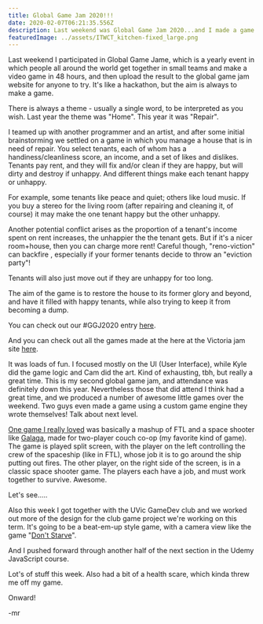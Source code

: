```yaml
---
title: Global Game Jam 2020!!!
date: 2020-02-07T06:21:35.556Z
description: Last weekend was Global Game Jam 2020...and I made a game!
featuredImage: ../assets/ITWCT_kitchen-fixed_large.png
---
```

Last weekend I participated in Global Game Jame, which is a yearly event in which people all around the world get together in small teams and make a video game in 48 hours, and then upload the result to the global game jam website for anyone to try. It's like a hackathon, but the aim is always to make a game.

There is always a theme - usually a single word, to be interpreted as you wish. Last year the theme was "Home". This year it was "Repair".

I teamed up with another programmer and an artist, and after some initial brainstorming we settled on a game in which you manage a house that is in need of repair. You select tenants, each of whom has a handiness/cleanliness score, an income, and a set of likes and dislikes. Tenants pay rent, and they will fix and/or clean if they are happy, but will dirty and destroy if unhappy. And different things make each tenant happy or unhappy. 

For example, some tenants like peace and quiet; others like loud music. If you buy a stereo for the living room (after repairing and cleaning it, of course) it may make the one tenant happy but the other unhappy. 

Another potential conflict arises as the proportion of a tenant's income spent on rent increases, the unhappier the the tenant gets. But if it's a nicer room+house, then you can charge more rent! Careful though, "reno-viction" can backfire , especially if your former tenants decide to throw an "eviction party"!

Tenants will also just move out if they are unhappy for too long.

The aim of the game is to restore the house to its former glory and beyond, and have it filled with happy tenants, while also trying to keep it from becoming a dump.

You can check out our #GGJ2020 entry [here](https://globalgamejam.org/2020/games/if-these-walls-could-talk-1).

And you can check out all the games made at the here at the Victoria jam site [here](https://globalgamejam.org/2020/jam-sites/victoria-ggj/games).

It was loads of fun. I focused mostly on the UI (User Interface), while Kyle did the game logic and Cam did the art. Kind of exhausting, tbh, but really a great time. This is my second global game jam, and attendance was definitely down this year. Nevertheless those that did attend I think had a great time, and we produced a number of awesome little games over the weekend. Two guys even made a game using a custom game engine they wrote themselves! Talk about next level. 

[One game I really loved](https://globalgamejam.org/2020/games/space-apes-space-co-opera-4) was basically a mashup of FTL and a space shooter like [Galaga](https://www.google.com/search?q=galaga&oq=galaga&aqs=chrome..69i57j0l7.865j0j7&sourceid=chrome&ie=UTF-8), made for two-player couch co-op (my favorite kind of game). The game is played split screen, with the player on the left controlling the crew of the spaceship (like in FTL), whose job it is to go around the ship putting out fires. The other player, on the right side of the screen, is in a classic space shooter game. The players each have a job, and must work together to survive. Awesome.

Let's see.....

Also this week I got together with the UVic GameDev club and we worked out more of the design for the club game project we're working on this term. It's going to be a beat-em-up style game, with a camera view like the game "[Don't Starve](https://www.google.com/search?q=dont%27+starve&sxsrf=ACYBGNSiBtSfX_3nR1hZGwmFv30xmG5a8g:1581059047700&source=lnms&tbm=isch&sa=X&ved=2ahUKEwihs6D3777nAhXBFjQIHb8EBlwQ_AUoAXoECA8QAw&biw=755&bih=750)".

And I pushed forward through another half of the next section in the Udemy JavaScript course.

Lot's of stuff this week. Also had a bit of a health scare, which kinda threw me off my game.

Onward!

\-mr
